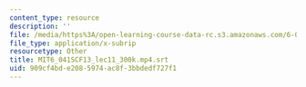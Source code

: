 ```yaml
---
content_type: resource
description: ''
file: /media/https%3A/open-learning-course-data-rc.s3.amazonaws.com/6-041sc-probabilistic-systems-analysis-and-applied-probability-fall-2013/909cf4bde2085974ac8f3bbdedf727f1_MIT6_041SCF13_lec11_300k.mp4.srt
file_type: application/x-subrip
resourcetype: Other
title: MIT6_041SCF13_lec11_300k.mp4.srt
uid: 909cf4bd-e208-5974-ac8f-3bbdedf727f1
---
```

